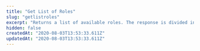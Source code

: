 ```yaml
---
title: "Get List of Roles"
slug: "getlistroles"
excerpt: "Returns a list of available roles. The response is divided in pages. The query paramter numItems defines the number of items in each page, and consequently the amount of pages for the whole list."
hidden: false
createdAt: "2020-08-03T13:53:33.611Z"
updatedAt: "2020-08-03T13:53:33.611Z"
---
```


